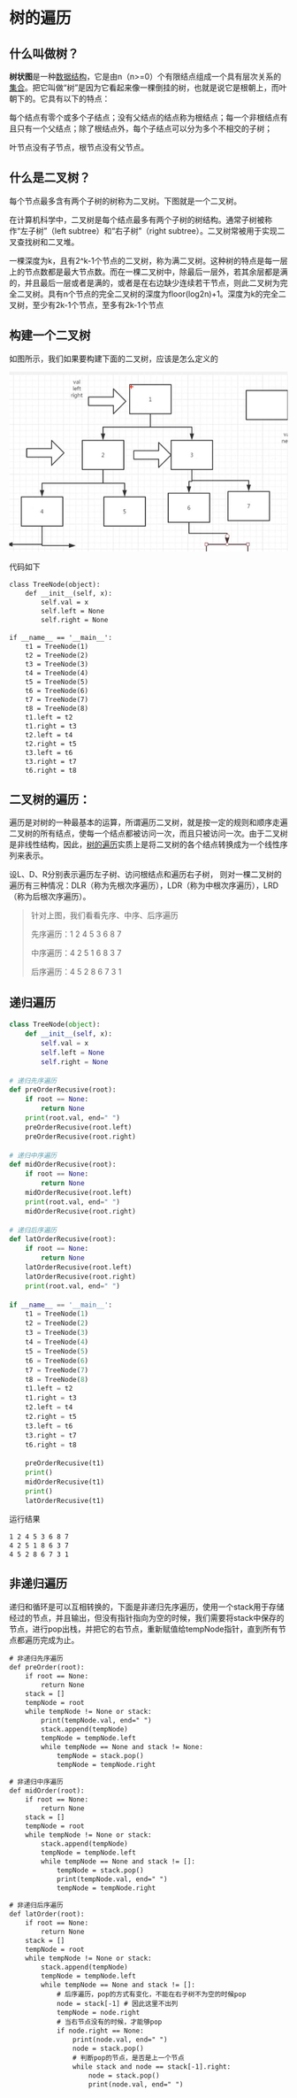 # 树的遍历

## 什么叫做树？

**树状图**是一种[数据结构](https://baike.baidu.com/item/%E6%95%B0%E6%8D%AE%E7%BB%93%E6%9E%84/1450)，它是由n（n>=0）个有限结点组成一个具有层次关系的[集合](https://baike.baidu.com/item/%E9%9B%86%E5%90%88)。把它叫做“树”是因为它看起来像一棵倒挂的树，也就是说它是根朝上，而叶朝下的。它具有以下的特点：

每个结点有零个或多个子结点；没有父结点的结点称为根结点；每一个非根结点有且只有一个父结点；除了根结点外，每个子结点可以分为多个不相交的子树；

叶节点没有子节点，根节点没有父节点。

## 什么是二叉树？

每个节点最多含有两个子树的树称为二叉树。下图就是一个二叉树。

在计算机科学中，二叉树是每个结点最多有两个子树的树结构。通常子树被称作“左子树”（left subtree）和“右子树”（right subtree）。二叉树常被用于实现二叉查找树和二叉堆。

一棵深度为k，且有2^k-1个节点的二叉树，称为满二叉树。这种树的特点是每一层上的节点数都是最大节点数。而在一棵二叉树中，除最后一层外，若其余层都是满的，并且最后一层或者是满的，或者是在右边缺少连续若干节点，则此二叉树为完全二叉树。具有n个节点的完全二叉树的深度为floor(log2n)+1。深度为k的完全二叉树，至少有2k-1个节点，至多有2k-1个节点

## 构建一个二叉树

如图所示，我们如果要构建下面的二叉树，应该是怎么定义的


![image-20200528223617759](images/image-20200528223617759.png)

代码如下

```
class TreeNode(object):
    def __init__(self, x):
        self.val = x
        self.left = None
        self.right = None

if __name__ == '__main__':
    t1 = TreeNode(1)
    t2 = TreeNode(2)
    t3 = TreeNode(3)
    t4 = TreeNode(4)
    t5 = TreeNode(5)
    t6 = TreeNode(6)
    t7 = TreeNode(7)
    t8 = TreeNode(8)
    t1.left = t2
    t1.right = t3
    t2.left = t4
    t2.right = t5
    t3.left = t6
    t3.right = t7
    t6.right = t8
```

## 二叉树的遍历：

遍历是对树的一种最基本的运算，所谓遍历二叉树，就是按一定的规则和顺序走遍二叉树的所有结点，使每一个结点都被访问一次，而且只被访问一次。由于二叉树是非线性结构，因此，[树的遍历](https://baike.baidu.com/item/%E6%A0%91%E7%9A%84%E9%81%8D%E5%8E%86)实质上是将二叉树的各个结点转换成为一个线性序列来表示。

设L、D、R分别表示遍历左子树、访问根结点和遍历右子树， 则对一棵二叉树的遍历有三种情况：DLR（称为先根次序遍历），LDR（称为中根次序遍历），LRD （称为后根次序遍历）。

> 针对上图，我们看看先序、中序、后序遍历
>
> 先序遍历：1 2 4 5 3 6 8 7
>
> 中序遍历：4 2 5 1 6 8 3 7
>
> 后序遍历：4 5 2 8 6 7 3 1 

## 递归遍历

```python
class TreeNode(object):
    def __init__(self, x):
        self.val = x
        self.left = None
        self.right = None

# 递归先序遍历
def preOrderRecusive(root):
    if root == None:
        return None
    print(root.val, end=" ")
    preOrderRecusive(root.left)
    preOrderRecusive(root.right)

# 递归中序遍历
def midOrderRecusive(root):
    if root == None:
        return None
    midOrderRecusive(root.left)
    print(root.val, end=" ")
    midOrderRecusive(root.right)

# 递归后序遍历
def latOrderRecusive(root):
    if root == None:
        return None
    latOrderRecusive(root.left)
    latOrderRecusive(root.right)
    print(root.val, end=" ")

if __name__ == '__main__':
    t1 = TreeNode(1)
    t2 = TreeNode(2)
    t3 = TreeNode(3)
    t4 = TreeNode(4)
    t5 = TreeNode(5)
    t6 = TreeNode(6)
    t7 = TreeNode(7)
    t8 = TreeNode(8)
    t1.left = t2
    t1.right = t3
    t2.left = t4
    t2.right = t5
    t3.left = t6
    t3.right = t7
    t6.right = t8

    preOrderRecusive(t1)
    print()
    midOrderRecusive(t1)
    print()
    latOrderRecusive(t1)
```



运行结果

```
1 2 4 5 3 6 8 7 
4 2 5 1 8 6 3 7 
4 5 2 8 6 7 3 1 
```

## 非递归遍历

递归和循环是可以互相转换的，下面是非递归先序遍历，使用一个stack用于存储经过的节点，并且输出，但没有指针指向为空的时候，我们需要将stack中保存的节点，进行pop出栈，并把它的右节点，重新赋值给tempNode指针，直到所有节点都遍历完成为止。

```
# 非递归先序遍历
def preOrder(root):
    if root == None:
        return None
    stack = []
    tempNode = root
    while tempNode != None or stack:
        print(tempNode.val, end=" ")
        stack.append(tempNode)
        tempNode = tempNode.left
        while tempNode == None and stack != None:
            tempNode = stack.pop()
            tempNode = tempNode.right
```

```
# 非递归中序遍历
def midOrder(root):
    if root == None:
        return None
    stack = []
    tempNode = root
    while tempNode != None or stack:
        stack.append(tempNode)
        tempNode = tempNode.left
        while tempNode == None and stack != []:
            tempNode = stack.pop()
            print(tempNode.val, end=" ")
            tempNode = tempNode.right
```

```
# 非递归后序遍历
def latOrder(root):
    if root == None:
        return None
    stack = []
    tempNode = root
    while tempNode != None or stack:
        stack.append(tempNode)
        tempNode = tempNode.left
        while tempNode == None and stack != []:
            # 后序遍历，pop的方式有变化，不能在右子树不为空的时候pop
            node = stack[-1] # 因此这里不出列
            tempNode = node.right
            # 当右节点没有的时候，才能够pop
            if node.right == None:
                print(node.val, end=" ")
                node = stack.pop()
                # 判断pop的节点，是否是上一个节点
                while stack and node == stack[-1].right:
                    node = stack.pop()
                    print(node.val, end=" ")
```

